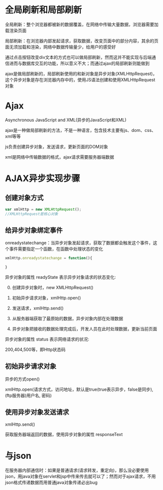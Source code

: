 # 全局刷新和局部刷新

全局刷新：整个浏览器都被新的数据覆盖，在网络中传输大量数据，浏览器需要加载渲染页面

局部刷新：在浏览器内部发起请求，获取数据，改变页面中的部分内容，其余的页面无须加载和渲染，网络中数据传输量少，给用户的感受好

通过点击按钮改变div文本的方式也可以做局部刷新，然而这并不能实现与后端通信进而与数据库交互的功能，所以意义不大；而通过ajax的局部刷新则能做到

ajax是做局部刷新的，局部刷新使用的和新对象是异步对象(XMLHttpRequest)，这个异步对象是存在浏览器内存中的，使用JS语法创建和使用XMLHttpRequest对象

# Ajax

Asynchronous JavaScript and XML(异步的JavaScript和XML)

ajax是一种做局部刷新的方法，不是一种语言，包含技术主要有js、dom、css、xml等等

js负责创建异步对象，发送请求，更新页面的DOM对象

xml是网络中传输数据的格式，ajax请求需要服务器端数据

# AJAX异步实现步骤

## 创建对象方式

```javascript
var xmlHttp = new XMLHttpRequest();
//XMLHttpRequest是核心对象
```

## 给异步对象绑定事件

onreadystatechange：当异步对象发起请求，获取了数据都会触发这个事件，这个事件需要指定一个函数，在函数中处理状态的变化

```javascript
xmlHttp.onreadystatechange = function(){
    
}
```

异步对象的属性 readyState 表示异步对象请求的状态变化:

0. 创建异步对象时，new  XMLHttpRequest()

1. 初始异步请求对象，xmlHttp.open()

2. 发送请求，xmlHttp.send()

3. 从服务器端获取了最原始的数据，异步对象内部在处理数据
4. 异步对象把接收的数据处理完成后，开发人员在此时处理数据，更新当前页面

异步对象的属性 status 表示网络请求的状况:

200,404,500等，即Http状态码

## 初始异步请求对象

异步的方式open()

xmlHttp.open(请求方式，访问地址，默认是true(true表示异步，false是同步), (ftp服务器)用户名, 密码)

## 使用异步对象发送请求

xmlHttp.send()

获取服务器端返回的数据，使用异步对象的属性 responseText

# 与json

在服务器内部通信时：如果是普通请求(请求转发，重定向)，那么没必要使用json，用java对象在servlet和jsp中传来传去就可以了；然而对于ajax请求，不用json格式传递数据而用普通java对象传递必出bug

